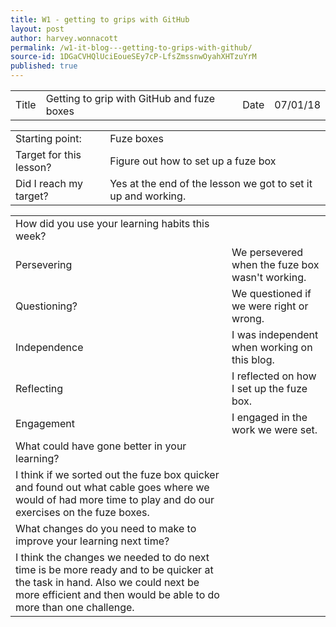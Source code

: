 ```yaml
---
title: W1 - getting to grips with GitHub
layout: post
author: harvey.wonnacott
permalink: /w1-it-blog---getting-to-grips-with-github/
source-id: 1DGaCVHQlUciEoueSEy7cP-LfsZmssnwOyahXHTzuYrM
published: true
---
```

<table>
  <tr>
    <td>Title</td>
    <td>Getting to grip with GitHub and fuze boxes</td>
    <td>Date</td>
    <td>07/01/18</td>
  </tr>
</table>


<table>
  <tr>
    <td>Starting point:</td>
    <td>Fuze boxes</td>
  </tr>
  <tr>
    <td>Target for this lesson?</td>
    <td>Figure out how to set up a fuze box</td>
  </tr>
  <tr>
    <td>Did I reach my target? </td>
    <td>Yes at the end of the lesson we got to set it up and working.</td>
  </tr>
</table>


<table>
  <tr>
    <td>How did you use your learning habits this week?</td>
    <td></td>
  </tr>
  <tr>
    <td>Persevering</td>
    <td>We persevered when the fuze box wasn't working.</td>
  </tr>
  <tr>
    <td>Questioning?</td>
    <td>We questioned if we were right or wrong.</td>
  </tr>
  <tr>
    <td>Independence</td>
    <td>I was independent when working on this blog.</td>
  </tr>
  <tr>
    <td>Reflecting</td>
    <td>I reflected on how I set up the fuze box.</td>
  </tr>
  <tr>
    <td>Engagement</td>
    <td>I engaged in the work we were set.</td>
  </tr>
  <tr>
    <td>What could have gone better in your learning?</td>
    <td></td>
  </tr>
  <tr>
    <td>I think if we sorted out the fuze box quicker and found out what cable goes where we would of had more time to play and do our exercises on the fuze boxes.</td>
    <td></td>
  </tr>
  <tr>
    <td>What changes do you need to make to improve your learning next time?</td>
    <td></td>
  </tr>
  <tr>
    <td>I think the changes we needed to do next time is be more ready and to be quicker at the task in hand. Also we could next be more efficient and then would be able to do more than one challenge. </td>
    <td></td>
  </tr>
</table>



